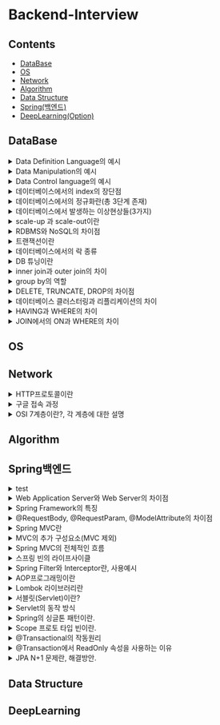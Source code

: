 # Backend-Interview


## Contents
- [DataBase](#DataBase)
- [OS](#OS)
- [Network](#Network)
- [Algorithm](#Algorithm)
- [Data Structure](#Data-Structure)
- [Spring(백엔드)](#Spring백엔드)
- [DeepLearning(Option)](#DeepLearning)


## DataBase
<details>
    <summary>Data Definition Language의 예시</summary>
    </br>
    <p>alter : 데이터베이스에 이미 존재하는 object의 구조를 변경할 때 사용</p>
    <p>create : 데이터베이스에 새로운 object를 만들 시 사용</p>
    <p>drop : 데이터베이스에 이미 존재하는 object를 삭제할 때 사용</p>
</details>

<details>
    <summary>Data Manipulation의 예시</summary>
    </br>
    <p>select : 데이터베이스 테이블에서 데이터를 검색할 때 사용</p>
    <p>insert : 데이터베이스 테이블에서 데이터를 새롭게 삽입할 때 사용</p>
    <p>update : 데이터베이스 테이블에 존재하던 데이터를 수정할 때 사용</p>
    <p>delete : 데이터베이스 테이블에 존재하던 데이터를 삭제할 때 사용</p>

</details>

<details>
    <summary>Data Control language의 예시</summary>
    </br>
    <p>commit : 데이터 베이스에 트랜잭션 operation이 정상적으로 종료된 것</p>
    <p>rollback : 트랜잭션 과정에서 문제가 발생하여 트랜잭션 이전 상태로 돌아가는 것</p>
    <p>grant : 특정 유저에게 데이터베이스 object에 대한 권한을 부여하는 것</p>
    <p>revoke : 특정 유저에게 부여했던 권한을 무효화하는 작업</p>
</details>

<details>
    <summary>데이터베이스에서의 index의 장단점</summary>
    </br>
    <p>장점 : 인덱스를 이용하여 더욱 빨리 query 결과를 얻을 수 있다. (정렬된 상태가 유지된다.)</p>
    <p>단점 : insert 연산 등 일부 연산에서는 오히려 성능이 하락할 수 있다.</p>
</details>

<details>
    <summary>데이터베이스에서의 정규화란(총 3단계 존재)</summary>
    </br>
    <p>정규화 : 하나의 릴레이션에서 오직 하나의 의미만이 존재하도록 일레이션을 분해하는 과정</p>
    <p>데이터의 일관성, 최소의 데이터 중복, 최대한의 데이터 유연성 결과를 가져옴</p>
    <p>1. 제 1정규형 : 테이브르이 컬럼이 원자 값(하나의 값)을 가지도록 분해</p>
    <p>2. 제 2정규형 : 제 1 정규형을 만족, 기본키가 아닌 속성이 기본키에 완전 종속이도록 분해</p>
    <p>3. 제 3 정규형 : 제 2 정규형을 만족, 기본키를 제외한 속성들 간의 이행 종속성이 없어야 한다.</p>
</details>

<details>
    <summary>데이터베이스에서 발생하는 이상현상들(3가지)</summary>
    </br>
    <p>이상 현상 : 데이터베이스 테이블을 잘목 설계하여 데이터를 삽입, 삭제, 수정할 때 새익는 논리적 오류</p>
    <p>1. 삽입 이상 : 데이터를 삽입할 때 특정 속성에 해당되는 값이 없어 NULL을 입력해야 하는 현상</p>
    <p>2. 갱신 이상 : 중복된 데이터 중 일부만이 수정되어 중복된 데이터들이 서로 모순을 일으키는 현상</p>
    <p>3. 삭제 이상 : 어떤 데이터를 삭제할 경우, 의도치 않은 다른 정보까지 삭제하는 현상</p>
</details>

<details>
    <summary>scale-up 과 scale-out이란</summary>
    </br>
    <p>scale-up : 하나의 서비의 하드웨어들을 업그레이드</p>
    <p>scale-out : 여러 대의 서버를 추가하는 것</p>
</details>

<details>
    <summary>RDBMS와 NoSQL의 차이점</summary>
    </br>
    <p>RDBMS : 모든 데이터를 2차원으로 표현</p>
    <p>장점 : 스키마에 맞춰 관리, 정합성이 보장됨</p>
    <p>단점 : 시스템이 커질 수록 쿼리 복잡, 성능 저하, scale out이 어려움</p>
    </br>
    <p>NoSQL : 데이터간의 관계를 정의하지 않음, 스키마 존재X - >자유롭게 데이터 관리 가능</p>
    <p>장점 : 스키마없이 Key-Value형태로 데이터 관리 가능, scale-up, scale-out 모두 가능</p>
    <p>단점 : 데이터 중복이 발생할 수 있음.</p>
    </br>
    <p>RDBMS가 유리한 경우 : 데이터 구조 명확, 스키마가 중요한 경우</p>
    <p>NoSQL이 유리한 경우 : 정확한 데이터 구조가 없는 경우, 데이터가 변경/확장될 수 있는 경우</p>
</details>

<details>
    <summary>트랜잭션이란</summary>
    </br>
    <p>한 작업의 완정성을 보장</p>
    <p>작업들을 모두 처리하거나 실패할 경우 실행 이전의 상태로 되돌리는 것</p>
    <p>즉, Commit되거나 Rollback됨</p>
</details>

<details>
    <summary>데이터베이스에서의 락 종류</summary>
    </br>
    <p>1. 공유락(LS, Shared Lock) : 읽기를 진행할 때 사용된는 락, 같은 공유락끼리는 동시에 접근 가능</p>
    <p>2. 배타락(LX, Exclusice Lock) : 데이터를 변경할 때 사용되는 락, 해당 락이 끝나기 전까지는 어떠한 접근도 허용되지 않음.</p>
    <p></p>
</details>

<details>
    <summary>DB 튜닝이란</summary>
    </br>
    <p>1단계 : DB설계 튜닝 (데이터 모델링, 인덱스 설계, 용량 산정)</p>
    <p>2단계 : DBMS 튜닝 (CPU, 메모리, I/O 관점) ex) Buffer크기, Cache 크기</p>
    <p>3단계 : SQL 튜닝 (Join, Indexing, SQL Executing Plan)</p>
    <p></p>
</details>

<details>
    <summary>inner join과 outer join의 차이</summary>
    </br>
    <p>inner join : 서로 연관된 내용만을 검색하는 조인</p>
    <p>outer join : 한쪽에 데이터가 없더라도 데이터가 있는 쪽의 내용을 전부 출력하는 조인</p>
    <p>outer ㅓoin에는 Left, Right, FULL outer join이 존재함</p>
</details>

<details>
    <summary>group by의 역할</summary>
    </br>
    <p>특정 column을 기준으로 연산한 결과를 집계 키로 설정하여 그룹을 지음 </p>
    <p></p>
    <p></p>
</details>

<details>
    <summary>DELETE, TRUNCATE, DROP의 차이점</summary>
    </br>
    <p>DELETE : 데이터는 지우지만 테이블 용량은 줄어들지 않음. 삭제 후 복구 가능</p>
    <p>TRUNCATE : 전체 데이터를 삭제하는 방법. 테이블의 용량은 줄어듦. 인덱스도 삭제됨. 테이블은 삭제되지 않지만 데이터는 복구할 수 없음</p>
    <p>DROP : 테이블 자체를 완전히 삭제하는 방식. 삭제 후 복구 불가</p>
</details>

<details>
    <summary>데이터베이스 클러스터링과 리플리케이션의 차이</summary>
    </br>
    <p>클러스터링 : 여러 개의 DB를 수평적인 구조로 구축, 동기 방식</p>
    <p>장점 : 데이터 동기화 -> 일관성있는 데이터, 높은 가용성(하나의 DB가 죽더라도 에러 X), 로드 밸런싱</p>
    <p>단점 : 저장소 하나를 공유할 경우 병목현상 발생, 운영 비용 상승</p></br>
    <p>리플리케이션 : 여러 개의 DB를 수직적인 구조로 구축, 비동기 방식</p>
    <p>장점 : 대부분의 DB 요청은 읽기 요청, 레플리케이션으로도 충분한 성능, 지연 시간 거의 없음</p>
    <p>단점 : 노드 들간의 데이터 동기화가 보장되지 않음. Master DB가 고장날 경우 복구 및 대처 어려움</p>
</details>

<details>
    <summary>HAVING과 WHERE의 차이</summary>
    </br>
    <p>HAVING : 그룹을 필터링하는데 사용(그룹화 혹은 집계 이후)</p>
    <p>WHERE : 개별 행을 필터링 하는데 사용(그룹화 혹은 집계 이전)</p>
</details>

<details>
    <summary>JOIN에서의 ON과 WHERE의 차이</summary>
    </br>
    <p>ON : JOIN이 시작되지 이전에 필터링을 진행</p>
    <p>WHERE : JOIN이 진행된 이후 해당 조건에 맟춰 필터링을 진행</p>
</details>

## OS

## Network

<details>
    <summary>HTTP프로토콜이란</summary>
    </br>
    <p>서버/클라이언트 모델을 따르는 데이터를 주고받기 위한 프로토콜</p>
    <p>특징 1: stateless(상태 정보를 저장하지 않음)</p>
    <p>특징 2: Connectionless(요청을 전송한 뒤 연결을 끊음.</p>
    </br>
    <p>장점 1: 연결 상태 처리, 상태 정보 관리 필요 X -> 서버 디자인 간단.</p>
    <p>장점 2: 각각의 HTTP 요청에 독립적으로 전송해주면 됨</p>
    </br>
    <p>단점 1: 이전 통신에 대한 정보가 없으므로 매번 인증 필요</p>
    <p>이를 해결하기 위해 쿠기, 세션을 활용</p>
</details>

<details>
    <summary>구글 접속 과정</summary>
    </br>
    <p>1. 사용자가 웹 브라우저에 URL 입력</p>
    <p>2. DNS서버를 이용하여 URL주소에 해당되는 IP 주소를 얻음</p>
    <p>3. 해당 IP 주소로 TCP 연결 설정</p>
    <p>4. 해당 웹 서버로 HTTP 요청 메시지를 보냄.</p>
    <p>5. 웹 서버는 요청에 알맞은 HTTP 응답 메시지를 보냄</p>
    <p>6. 클라이언트에게 도착한 HTTP 응답 메시지는 웹 페이지에 의해 변환, 출력됨.</p>
</details>

<details>
    <summary>OSI 7계층이란?, 각 계층에 대한 설명</summary>
    </br>
    <p>OSI 7계층 : 네트워크에서 데이터가 전송되는 단계를 7단계로 나눈 것.</p>
    <p>1계층(물리 계층) : 데이터를 전기 신호로 변환. 오직 데이터를 전송, 데이터를 전혀 신경쓰지 않음</p>
    <p>2계층(데이터 링크 계층) : 데이터의 물리적인 전송을 담당. 맥주소를 통해 통신함. 에러 검출/재전송/흐름 제어 등을 관리함.</p>
    <p>3계층(네트워크 계층) : 패킷을 목적지까지 빠르게 전송하기 위한 계층, IP주소, 라우터를 통해 라우팅 경로를 search</p>
    <p>4계층(전송 계층) : 최종 수신 프로세스로 데이터를 전송하는 역할, 패킷 생성 및 전송, TCP, UDP가 해당됨.</p>
    <p>5계층(세션 계층) : 양쪽 컴퓨터들이 통신을 하기 위해 세션을 만들기 위한 계층. 양 끝단의 응용 프로세스가 통신을 관리하기 위한 방법을 제공. TCP/IP 세션을 만들고 초기화하는 책임을 진다.</p>
    <p>6계층(표현계층) : 데이터의 형식을 결정하는 계층. 데이터 표현이 상이한 응용 프로세스의 독립성을 제공, 암호화. 코드간의 번역을 담당하는 계층</p>
    <p>7계층(응용 계층) : 사용자에게 통신을 위한 서비스 제공, 인터페이스 역할. 응용 프로세스와 직접 관계하여 일반적인 응용 서비스를 수행.</p>

</details>

## Algorithm

## Spring백엔드

<details>
    <summary>test</summary>
    </br>
    <p>test</p>
</details>

<details>
    <summary>Web Application Server와 Web Server의 차이점</summary>
    </br>
    <P>Web Application Server : 비즈니스 로직을 넣을 수 있음. 주로 동적인 컨텐츠를 담당함(DB 접근, 데이터 처리)</p>
    <P>Web Server : 비즈니스 로직을 담당할 수 없음. 주로 정적인 콘텐츠를 담당함. (HTTP, JavaScript, CSS등)</p>
</details>

<details>
    <summary>Spring Framework의 특징</summary>
    </br>
    <p>1. 컨테이너를 통해 객체를 직접 관리</p>
    <P>2. 제어의 역전(IoC) : 제어권이 개발자가 아닌 프레임워크가 가지고 있어 프레임워크가 개발자의 코드를 호출한다.</p>
    <P>3. 의존성 주입(DI) : 계층, 서비스에서 의존성이 존재할 경우 외부에서 주입해준다.</p>
    <P>4. 관점 지향 프로그래밍(AOP) : 보안 등과 같이 공통적으로 사용하는 기능의 경우 해당 기능을 분리하여 관리한다.</p>
</details>

<details>
    <summary>@RequestBody, @RequestParam, @ModelAttribute의 차이점</summary>
    </br>
    <p>@RequestBody : 클라이언트가 전송한 JSON형태의 HTTP Body 내용을 java 객체로 변환해주는 역할</p>
    <p>@RequestParam : 1개의 HTTP 요청 parameter를 받기 위해 사용</p>
    <p>@ModelAttribute : HTTP내부의 값들을 Getter, Setter, 생성자를 통해 주입하기 위해 사용. (Getter, Setter, 생성자는 미리 정의되어 있어야 함)</p>
</details>

<details>
    <summary>Spring MVC란</summary>
    </br>
    <p>Model : 데이터 관리 및 비즈니스 로직을 처리하는 부분</p>
    <p>View : 비즈니스 로직의 처리 결과를 통해 유저 인터페이스가 표현되는 구간</p>
    <p>Controller : 사용자의 용청을 처리하고 Model과 View사이를 중개하는 역할</p>
</details>

<details>
    <summary>MVC의 추가 구성요소(MVC 제외)</summary>
    </br>
    <p>DispatcherServlet : 클라이언트에게 요청을 받아 응답까지의 MVC 처리 과정을 통제</p>
    <p>HandlerMapping : 클라이언트의 요청 URL을 처리할 Controller를 결정</p>
    <p>HandlerAdapter : HandlerMapping을 통해 결정된 핸들러 정보로 해당 메소드를 직접 호출해주는 역할</p>
    <p>ViewResolver : Controller의 처리 결과를 생성할 View를 결정</p>
</details>

<details>
    <summary>Spring MVC의 전체적인 흐름</summary>
    </br>
    <p>1. 클라언트가 URL을 통해 요청을 전송</p>
    <p>2. Dispatcher Servlet은 해당 요청을 처리할 컨트롤러를 찾는다.</p>
    <p>3. Dispatcher Servlet은 핸들러 어댑터에게 요청의 전달을 맡김</p>
    <p>4. Handler Adpater는 해당 컨트롤러에게 요청을 전달.</p>
    <p>5. 컨트롤러는 비즈니스 로직을 처리한 후 반환할 뷰의 이름을 반환</p>
    <p>6. Dispatcher Sevlet은 ViewResolver를 통해 반환할 뷰를 결정</p>
    <p>7. Dispatcher Servlet은 View에 전달할 데이터를 추가한다.</p>
    <p>8. 데이터가 추가된 View를 반환한다.</p>
</details>

<details>
    <summary>스프링 빈의 라이프사이클</summary>
    </br>
    <p>스프링 IoC 컨테이너 생성 -> 스프링 빈 생성 -> 의존 관계 주입 -> 초기화 콜백 메소드 호출 -> 사용 -> 소멸 전 콜백 메소드 호출 -> 스프링 종료</p>
    <p>빈 생명주기 콜백 방법</p>
    <p>1. 인터페이스(InitilaizingBean, DisposableBean)</p>
    <p>2. 설정 정보에 초기화 메소도, 종료 메소드 지정, @Bean에서 지정</p>
    <p>3. @PostConstruct, @PreDestroy 어노테이션 지원</p>
</details>

<details>
    <summary>Spring Filter와 Interceptor란, 사용예시</summary>
    </br>
    <p>필터 : 요청과 응답을 거른 뒤 정제하는 역할, 톰캣과 같은 웹 컨테이너에 의해 관리, 스프링 범위 밖에서 처리</p>
    <p>사례 : 보안 인증, 인가, 요청 검사, 데이터 압축 및 인코딩, Spring과 분리하고자 하는 기능</p>
    <p>Interceptor : 요청에 대한 작업 전/후로 요청, 참조를 가로채 가공. 스프링 컨텍스트에서 동작함.</p>
    <p>사례 : 세부적인 보안 및 인증, Controller로 넘겨주는 데이터 가공</p>
</details>

<details>
    <summary>AOP프로그래밍이란</summary>
    </br>
    <p>핵심 비즈니스 로직에 존재하는 공통 사랑을 분리하여 각각 모듈화하는 것을 의미.</p>
    <p>주로 인증, 로깅, 트랜잭션 처리에 사용됨</p>
    <p>장점 : 중복 코드 제거, 재활용성 극대화, 변화 수용 용이성</p>
</details>

<details>
    <summary>Lombok 라이브러리란</summary>
    </br>
    <p>메소드를 컴파일 하는 과정에서 개입하여 추가적인 코드를 생성함.(어노테이션 프로세싱)</p>
    <p>EX) Getter, Setter</p>
</details>

<details>
    <summary>서블릿(Servlet)이란?</summary>
    </br>
    <p>클라인언트의 요청을 처리, 결과를 반환하는 Servlet 클래스의 구현 규칙을 지킨 자바 웹 프로그래밍 기술.</p>
</details>

<details>
    <summary>Servlet의 동작 방식</summary>
    </br>
    <p>1. 클라이언트가 URL을 입력한 경우 HTTP Request가 Servlet 콘테이너로 전송된다.</p>
    <p>2. 요청을 받은 Servlet container는  HTTPServletRequest, HTTPServletResponse 객체를 생성</p>
    <p>3. web.xml을 기준으로 요청된 URL에 해당되는 Servlet을 찾는다.</p>
    <p>4. 해당 Servlet에서 service 메소드를 호출, 요청 방식에 따라 doGet(), doPost()를 호출</p>
    <p>5. doGet(), doPost() 메소드는 페이지 생성, 이후 HTTPServletResponse 객체를 통해 응답.</p>
    <p>6. 응답이 종료된 경우 HTTPServletRequest, HTTPServletResponse 객체를 삭제</p>
</details>

<details>
    <summary>Spring의 싱글톤 패턴이란.</summary>
    </br>
    <p>Bean 설정 시 별다른 옵션이 존재하지 않는 경우 default로 설정됨.</p>
    <p>요청이 들어올 때마다 객체를 새로 생성하지 않고, 기존에 존재하던 객체를 활용 -> 효율적인 사용이 가능함.</p>
</details>

<details>
    <summary>Scope 프로토 타입 빈이란.</summary>
    </br>
    <p>기존의 싱글톤과 반대되는 개념.</p>
    <p>요청이 새로 들어롤 때마다 매번 새로운 객체를 반환해줌.</p>
    <p></p>
</details>

<details>
    <summary>@Transactional의 작동원리</summary>
    </br>
    <p>AOP를 통해 Target을 상속한 Proxy 객체가 됨.</p>
    <p>Target 메소드 전후로 Transaction을 수행함.</p>
    <p></p>
</details>

<details>
    <summary>@Transaction에서 ReadOnly 속성을 사용하는 이유</summary>
    </br>
    <p>트랜잭션 내부에서 수정, 삭제 등의 목적이 아닐 때 사용함.</p>
    <p>영속성 콘텍스트에서 엔티티를 관리할 필요 없음 -> readOnly를 통해 메모리 절약 가능</p>
</details>

<details>
    <summary>JPA N+1 문제란, 해결방안. </summary>
    </br>
    <p>N + 1 문제 : 하나의 query를 날렸을 때 N개의 추가적인 query가 발생하는 문제.</p>
    <p>해결 방안</p>
    <P>1. Fetch join : 미리 두 테이블을 조인하여 한 번에 모든 데이터를 가져옴</p>
    <P>2. @Entity Graph : attributePaths 속성에 연관 조회할 Entity 명을 적으면 됨.</p>
    <P>주의점 : Catesian Product로 인한 중복값 발생 가능성</p>
    <P>Distinct(SQL) or set(Java)을 통해 해결</p>
</details>

## Data Structure

## DeepLearning